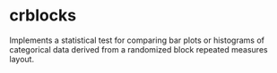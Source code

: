 # crblocks
Implements a statistical test for comparing bar plots or histograms of categorical data derived from a randomized block repeated measures layout.

